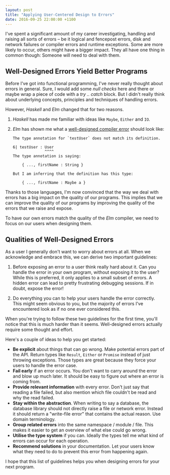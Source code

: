```yaml
---
layout: post
title: "Applying User-Centered Design to Errors"
date: 2016-09-25 22:00:00 +1100
---
```


I've spent a significant amount of my career investigating, handling and raising all
sorts of errors – be it logical and fencepost errors, disk and network failures or compiler errors and runtime
exceptions. Some are more likely to occur, others might have a bigger impact. They all have one thing in common
though: Someone will need to deal with them.


## Well-Designed Errors Yield Better Programs

Before I've got into functional programming, I've never really thought about errors in general. Sure, I would
add some *null checks* here and there or maybe wrap a piece of code with a *try .. catch* block. But I didn't
really think about underlying concepts, principles and techniques of handling errors.

However, *Haskell* and *Elm* changed that for two reasons.

1. *Haskell* has made me familiar with ideas like `Maybe`, `Either` and `IO`.
1. *Elm* has shown me what a [well-designed compiler error](http://elm-lang.org/blog/compiler-errors-for-humans)
   should look like:


   ````
   The type annotation for `testUser` does not match its definition.

   6| testUser : User
                 ^^^^
   The type annotation is saying:

       { ..., firstName : String }

   But I am inferring that the definition has this type:

       { ..., firstName : Maybe a }
   ````


Thanks to those languages, I'm now convinced that the way we deal with errors has a big impact on the quality of
our programs. This implies that we can improve the quality of our programs by improving the quality of the errors
that we raise and expose.

To have our own errors match the quality of the *Elm* compiler, we need to focus on our users when designing them.

## Qualities of Well-Designed Errors

As a user I generally don't want to worry about errors at all. When we acknowledge and embrace this, we can derive
two important guidelines:

1. Before exposing an error to a user think really hard about it. Can you handle the error in your own program,
   without exposing it to the user? While this is preferred, it only applies to a small subset of errors. A hidden
   error can lead to pretty frustrating debugging sessions. If in doubt, expose the error!

1. Do everything you can to help your users handle the error correctly. This might seem obvious to you, but the
   majority of errors I've encountered look as if no one ever considered this.

When you're trying to follow these two guidelines for the first time, you'll notice that this is much harder than
it seems. Well-designed errors actually require some thought and effort.

Here's a couple of ideas to help you get started:

- **Be explicit** about things that can go wrong. Make potential errors part of the API. Return types like `Result`,
  `Either` or `Promise` instead of just throwing exceptions. Those types are great because they force your users
  to handle the error case.
- **Fail early** if an error occurs. You don't want to carry around the error and blow up much later. It should be
  easy to figure out where an error is coming from.
- **Provide relevant information** with every error. Don't just say that reading a file failed, but also mention
  which file couldn't be read and why the read failed.
- **Stay within the abstraction**. When writing to say a database, the database library should not directly raise
  a file or network error. Instead it should return a "write-file error" that contains the actual reason. Use domain
  terminology.
- **Group related errors** into the same namespace / module / file. This makes it easier to get an overview of what
  else could go wrong.
- **Utilise the type system** if you can. Ideally the types tell me what kind of errors can occur for each operation.
- **Recommend solutions** in your documentation. Let your users know what they need to do to prevent this error from
  happening again.


I hope that this list of guidelines helps you when designing errors for your next program.
